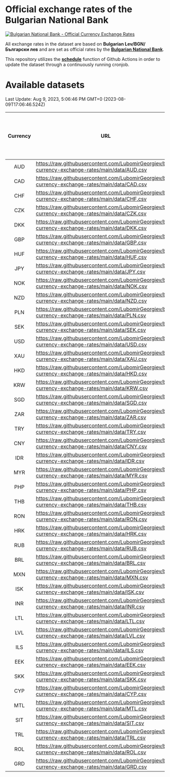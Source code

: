 # Official exchange rates of the Bulgarian National Bank

[![Bulgarian National Bank - Official Currency Exchange Rates](https://github.com/LubomirGeorgiev/bnb-currency-exchange-rates/actions/workflows/update-rates.yml/badge.svg?branch=main)](https://github.com/LubomirGeorgiev/bnb-currency-exchange-rates/actions/workflows/update-rates.yml)

All exchange rates in the dataset are based on **Bulgarian Lev/BGN/Български лев** and are set as official rates by the [**Bulgarian National Bank**](https://www.bnb.bg/Statistics/StExternalSector/StExchangeRates/StERForeignCurrencies/index.htm?toLang=_EN).

This repository utilizes the [**schedule**](https://docs.github.com/en/actions/reference/events-that-trigger-workflows) function of Github Actions in order to update the dataset through a continuously running cronjob.

# Available datasets

<!-- START LINKS (DO NOT EVER FU*ING DELETE THIS COMMENT FOR THE LOVE OF YOUR LIFE!!! IF YOU ARE CURIOS HOW IT WORKS, YOU CAN HAVE A LOOK AT ./src/updateReadme.ts) -->

Last Update: Aug 9, 2023, 5:06:46 PM GMT+0 (2023-08-09T17:06:46.524Z)

| Currency | URL                                                                                             | Number of records | Number of missing days that were filled in |
| :------: | ----------------------------------------------------------------------------------------------- | :---------------: | :----------------------------------------: |
|   AUD    | https://raw.githubusercontent.com/LubomirGeorgiev/bnb-currency-exchange-rates/main/data/AUD.csv |       8585        |                    2655                    |
|   CAD    | https://raw.githubusercontent.com/LubomirGeorgiev/bnb-currency-exchange-rates/main/data/CAD.csv |       8585        |                    2655                    |
|   CHF    | https://raw.githubusercontent.com/LubomirGeorgiev/bnb-currency-exchange-rates/main/data/CHF.csv |       8585        |                    2655                    |
|   CZK    | https://raw.githubusercontent.com/LubomirGeorgiev/bnb-currency-exchange-rates/main/data/CZK.csv |       8585        |                    2655                    |
|   DKK    | https://raw.githubusercontent.com/LubomirGeorgiev/bnb-currency-exchange-rates/main/data/DKK.csv |       8585        |                    2655                    |
|   GBP    | https://raw.githubusercontent.com/LubomirGeorgiev/bnb-currency-exchange-rates/main/data/GBP.csv |       8585        |                    2655                    |
|   HUF    | https://raw.githubusercontent.com/LubomirGeorgiev/bnb-currency-exchange-rates/main/data/HUF.csv |       8585        |                    2655                    |
|   JPY    | https://raw.githubusercontent.com/LubomirGeorgiev/bnb-currency-exchange-rates/main/data/JPY.csv |       8585        |                    2655                    |
|   NOK    | https://raw.githubusercontent.com/LubomirGeorgiev/bnb-currency-exchange-rates/main/data/NOK.csv |       8585        |                    2655                    |
|   NZD    | https://raw.githubusercontent.com/LubomirGeorgiev/bnb-currency-exchange-rates/main/data/NZD.csv |       8585        |                    2655                    |
|   PLN    | https://raw.githubusercontent.com/LubomirGeorgiev/bnb-currency-exchange-rates/main/data/PLN.csv |       8585        |                    2655                    |
|   SEK    | https://raw.githubusercontent.com/LubomirGeorgiev/bnb-currency-exchange-rates/main/data/SEK.csv |       8585        |                    2655                    |
|   USD    | https://raw.githubusercontent.com/LubomirGeorgiev/bnb-currency-exchange-rates/main/data/USD.csv |       8585        |                    2655                    |
|   XAU    | https://raw.githubusercontent.com/LubomirGeorgiev/bnb-currency-exchange-rates/main/data/XAU.csv |       8585        |                    2657                    |
|   HKD    | https://raw.githubusercontent.com/LubomirGeorgiev/bnb-currency-exchange-rates/main/data/HKD.csv |       8283        |                    2564                    |
|   KRW    | https://raw.githubusercontent.com/LubomirGeorgiev/bnb-currency-exchange-rates/main/data/KRW.csv |       8283        |                    2564                    |
|   SGD    | https://raw.githubusercontent.com/LubomirGeorgiev/bnb-currency-exchange-rates/main/data/SGD.csv |       8283        |                    2564                    |
|   ZAR    | https://raw.githubusercontent.com/LubomirGeorgiev/bnb-currency-exchange-rates/main/data/ZAR.csv |       8283        |                    2564                    |
|   TRY    | https://raw.githubusercontent.com/LubomirGeorgiev/bnb-currency-exchange-rates/main/data/TRY.csv |       6765        |                    2094                    |
|   CNY    | https://raw.githubusercontent.com/LubomirGeorgiev/bnb-currency-exchange-rates/main/data/CNY.csv |       6645        |                    2058                    |
|   IDR    | https://raw.githubusercontent.com/LubomirGeorgiev/bnb-currency-exchange-rates/main/data/IDR.csv |       6645        |                    2058                    |
|   MYR    | https://raw.githubusercontent.com/LubomirGeorgiev/bnb-currency-exchange-rates/main/data/MYR.csv |       6645        |                    2058                    |
|   PHP    | https://raw.githubusercontent.com/LubomirGeorgiev/bnb-currency-exchange-rates/main/data/PHP.csv |       6645        |                    2058                    |
|   THB    | https://raw.githubusercontent.com/LubomirGeorgiev/bnb-currency-exchange-rates/main/data/THB.csv |       6645        |                    2058                    |
|   RON    | https://raw.githubusercontent.com/LubomirGeorgiev/bnb-currency-exchange-rates/main/data/RON.csv |       6586        |                    2040                    |
|   HRK    | https://raw.githubusercontent.com/LubomirGeorgiev/bnb-currency-exchange-rates/main/data/HRK.csv |       6423        |                    1987                    |
|   RUB    | https://raw.githubusercontent.com/LubomirGeorgiev/bnb-currency-exchange-rates/main/data/RUB.csv |       6123        |                    1894                    |
|   BRL    | https://raw.githubusercontent.com/LubomirGeorgiev/bnb-currency-exchange-rates/main/data/BRL.csv |       5673        |                    1759                    |
|   MXN    | https://raw.githubusercontent.com/LubomirGeorgiev/bnb-currency-exchange-rates/main/data/MXN.csv |       5673        |                    1759                    |
|   ISK    | https://raw.githubusercontent.com/LubomirGeorgiev/bnb-currency-exchange-rates/main/data/ISK.csv |       5585        |                    1733                    |
|   INR    | https://raw.githubusercontent.com/LubomirGeorgiev/bnb-currency-exchange-rates/main/data/INR.csv |       5306        |                    1645                    |
|   LTL    | https://raw.githubusercontent.com/LubomirGeorgiev/bnb-currency-exchange-rates/main/data/LTL.csv |       5155        |                    1584                    |
|   LVL    | https://raw.githubusercontent.com/LubomirGeorgiev/bnb-currency-exchange-rates/main/data/LVL.csv |       4790        |                    1470                    |
|   ILS    | https://raw.githubusercontent.com/LubomirGeorgiev/bnb-currency-exchange-rates/main/data/ILS.csv |       4580        |                    1424                    |
|   EEK    | https://raw.githubusercontent.com/LubomirGeorgiev/bnb-currency-exchange-rates/main/data/EEK.csv |       4002        |                    1228                    |
|   SKK    | https://raw.githubusercontent.com/LubomirGeorgiev/bnb-currency-exchange-rates/main/data/SKK.csv |       2972        |                    914                     |
|   CYP    | https://raw.githubusercontent.com/LubomirGeorgiev/bnb-currency-exchange-rates/main/data/CYP.csv |       2908        |                    892                     |
|   MTL    | https://raw.githubusercontent.com/LubomirGeorgiev/bnb-currency-exchange-rates/main/data/MTL.csv |       2606        |                    801                     |
|   SIT    | https://raw.githubusercontent.com/LubomirGeorgiev/bnb-currency-exchange-rates/main/data/SIT.csv |       2544        |                    780                     |
|   TRL    | https://raw.githubusercontent.com/LubomirGeorgiev/bnb-currency-exchange-rates/main/data/TRL.csv |       1818        |                    559                     |
|   ROL    | https://raw.githubusercontent.com/LubomirGeorgiev/bnb-currency-exchange-rates/main/data/ROL.csv |       1697        |                    524                     |
|   GRD    | https://raw.githubusercontent.com/LubomirGeorgiev/bnb-currency-exchange-rates/main/data/GRD.csv |        361        |                    109                     |

<!-- END LINKS (DO NOT EVER FU*ING DELETE THIS COMMENT FOR THE LOVE OF YOUR LIFE!!! IF YOU ARE CURIOS HOW IT WORKS, YOU CAN HAVE A LOOK AT ./src/updateReadme.ts) -->
